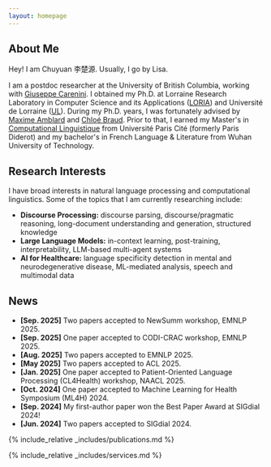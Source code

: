 ```yaml
---
layout: homepage
---
```


## About Me

Hey! I am Chuyuan 李楚源. Usually, I go by Lisa. 

I am a postdoc researcher at the University of British Columbia, working with [Giuseppe Carenini](https://www.cs.ubc.ca/people/giuseppe-carenini). I obtained my Ph.D. at Lorraine Research Laboratory in Computer Science and its Applications ([LORIA](https://www.loria.fr/en/)) and Université de Lorraine ([UL](http://doctorat.univ-lorraine.fr/en/doctoral-schools/iaem)). During my Ph.D. years, I was fortunately advised by [Maxime Amblard](https://members.loria.fr/MAmblard/) and [Chloé Braud](https://www.irit.fr/~Chloe.Braud/). 
Prior to that, I earned my Master's in [Computational Linguistique](https://u-paris.fr/linguistique/en/home/) from Université Paris Cité (formerly Paris Diderot) and my bachelor's in French Language & Literature from Wuhan University of Technology.

## Research Interests

I have broad interests in natural language processing and computational linguistics. Some of the topics that I am currently researching include:
- **Discourse Processing:** discourse parsing, discourse/pragmatic reasoning, long-document understanding and generation, structured knowledge
- **Large Language Models:** in-context learning, post-training, interpretability, LLM-based multi-agent systems
- **AI for Healthcare:** language specificity detection in mental and neurodegenerative disease, ML-mediated analysis, speech and multimodal data

## News

- **[Sep. 2025]** Two papers accepted to NewSumm workshop, EMNLP 2025.
- **[Sep. 2025]** One paper accepted to CODI-CRAC workshop, EMNLP 2025.
- **[Aug. 2025]** Two papers accepted to EMNLP 2025.
- **[May 2025]** Two papers accepted to ACL 2025.
- **[Jan. 2025]** One paper accepted to Patient-Oriented Language Processing (CL4Health) workshop, NAACL 2025.
- **[Oct. 2024]** One paper accepted to Machine Learning for Health Symposium (ML4H) 2024.
- **[Sep. 2024]** My first-author paper won the Best Paper Award at SIGdial 2024!
- **[Jun. 2024]** Two papers accepted to SIGdial 2024.


{% include_relative _includes/publications.md %}

{% include_relative _includes/services.md %}
